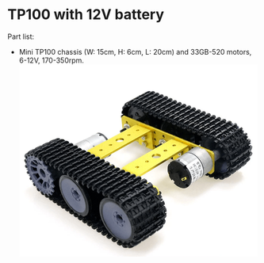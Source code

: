# TP100 with 12V battery

Part list:
- Mini TP100 chassis (W: 15cm, H: 6cm, L: 20cm) and 33GB-520 motors, 6-12V, 170-350rpm.
![img](img/tp100-tank-chassis.png)



